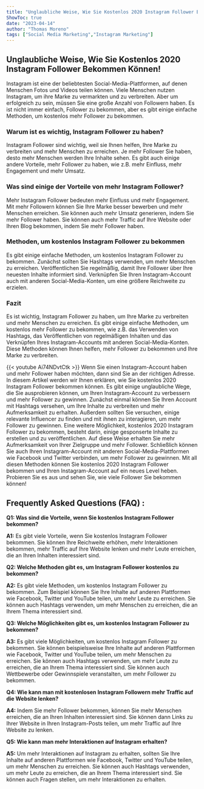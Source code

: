 ```yaml
---
title: "Unglaubliche Weise, Wie Sie Kostenlos 2020 Instagram Follower Bekommen Können!"
ShowToc: true 
date: "2023-04-14"
author: "Thomas Moreno" 
tags: ["Social Media Marketing","Instagram Marketing"]
---
```

## Unglaubliche Weise, Wie Sie Kostenlos 2020 Instagram Follower Bekommen Können!

Instagram ist eine der beliebtesten Social-Media-Plattformen, auf denen Menschen Fotos und Videos teilen können. Viele Menschen nutzen Instagram, um ihre Marke zu vermarkten und zu verbreiten. Aber um erfolgreich zu sein, müssen Sie eine große Anzahl von Followern haben. Es ist nicht immer einfach, Follower zu bekommen, aber es gibt einige einfache Methoden, um kostenlos mehr Follower zu bekommen.

### Warum ist es wichtig, Instagram Follower zu haben?

Instagram Follower sind wichtig, weil sie Ihnen helfen, Ihre Marke zu verbreiten und mehr Menschen zu erreichen. Je mehr Follower Sie haben, desto mehr Menschen werden Ihre Inhalte sehen. Es gibt auch einige andere Vorteile, mehr Follower zu haben, wie z.B. mehr Einfluss, mehr Engagement und mehr Umsatz.

### Was sind einige der Vorteile von mehr Instagram Follower?

Mehr Instagram Follower bedeuten mehr Einfluss und mehr Engagement. Mit mehr Followern können Sie Ihre Marke besser bewerben und mehr Menschen erreichen. Sie können auch mehr Umsatz generieren, indem Sie mehr Follower haben. Sie können auch mehr Traffic auf Ihre Website oder Ihren Blog bekommen, indem Sie mehr Follower haben.

### Methoden, um kostenlos Instagram Follower zu bekommen

Es gibt einige einfache Methoden, um kostenlos Instagram Follower zu bekommen. Zunächst sollten Sie Hashtags verwenden, um mehr Menschen zu erreichen. Veröffentlichen Sie regelmäßig, damit Ihre Follower über Ihre neuesten Inhalte informiert sind. Verknüpfen Sie Ihren Instagram-Account auch mit anderen Social-Media-Konten, um eine größere Reichweite zu erzielen.

### Fazit

Es ist wichtig, Instagram Follower zu haben, um Ihre Marke zu verbreiten und mehr Menschen zu erreichen. Es gibt einige einfache Methoden, um kostenlos mehr Follower zu bekommen, wie z.B. das Verwenden von Hashtags, das Veröffentlichen von regelmäßigen Inhalten und das Verknüpfen Ihres Instagram-Accounts mit anderen Social-Media-Konten. Diese Methoden können Ihnen helfen, mehr Follower zu bekommen und Ihre Marke zu verbreiten.

{{< youtube Ai74NDvtCtk >}} 
Wenn Sie einen Instagram-Account haben und mehr Follower haben möchten, dann sind Sie an der richtigen Adresse. In diesem Artikel werden wir Ihnen erklären, wie Sie kostenlos 2020 Instagram Follower bekommen können. Es gibt einige unglaubliche Wege, die Sie ausprobieren können, um Ihren Instagram-Account zu verbessern und mehr Follower zu gewinnen. Zunächst einmal können Sie Ihren Account mit Hashtags versehen, um Ihre Inhalte zu verbreiten und mehr Aufmerksamkeit zu erhalten. Außerdem sollten Sie versuchen, einige relevante Influencer zu finden und mit ihnen zu interagieren, um mehr Follower zu gewinnen. Eine weitere Möglichkeit, kostenlos 2020 Instagram Follower zu bekommen, besteht darin, einige gesponserte Inhalte zu erstellen und zu veröffentlichen. Auf diese Weise erhalten Sie mehr Aufmerksamkeit von Ihrer Zielgruppe und mehr Follower. Schließlich können Sie auch Ihren Instagram-Account mit anderen Social-Media-Plattformen wie Facebook und Twitter verbinden, um mehr Follower zu gewinnen. Mit all diesen Methoden können Sie kostenlos 2020 Instagram Follower bekommen und Ihren Instagram-Account auf ein neues Level heben. Probieren Sie es aus und sehen Sie, wie viele Follower Sie bekommen können!

## Frequently Asked Questions (FAQ) :
**Q1: Was sind die Vorteile, wenn Sie kostenlos Instagram Follower bekommen?**

**A1:** Es gibt viele Vorteile, wenn Sie kostenlos Instagram Follower bekommen. Sie können Ihre Reichweite erhöhen, mehr Interaktionen bekommen, mehr Traffic auf Ihre Website lenken und mehr Leute erreichen, die an Ihren Inhalten interessiert sind.

**Q2: Welche Methoden gibt es, um Instagram Follower kostenlos zu bekommen?**

**A2:** Es gibt viele Methoden, um kostenlos Instagram Follower zu bekommen. Zum Beispiel können Sie Ihre Inhalte auf anderen Plattformen wie Facebook, Twitter und YouTube teilen, um mehr Leute zu erreichen. Sie können auch Hashtags verwenden, um mehr Menschen zu erreichen, die an Ihrem Thema interessiert sind.

**Q3: Welche Möglichkeiten gibt es, um kostenlos Instagram Follower zu bekommen?**

**A3:** Es gibt viele Möglichkeiten, um kostenlos Instagram Follower zu bekommen. Sie können beispielsweise Ihre Inhalte auf anderen Plattformen wie Facebook, Twitter und YouTube teilen, um mehr Menschen zu erreichen. Sie können auch Hashtags verwenden, um mehr Leute zu erreichen, die an Ihrem Thema interessiert sind. Sie können auch Wettbewerbe oder Gewinnspiele veranstalten, um mehr Follower zu bekommen.

**Q4: Wie kann man mit kostenlosen Instagram Followern mehr Traffic auf die Website lenken?**

**A4:** Indem Sie mehr Follower bekommen, können Sie mehr Menschen erreichen, die an Ihren Inhalten interessiert sind. Sie können dann Links zu Ihrer Website in Ihren Instagram-Posts teilen, um mehr Traffic auf Ihre Website zu lenken.

**Q5: Wie kann man mehr Interaktionen auf Instagram erhalten?**

**A5:** Um mehr Interaktionen auf Instagram zu erhalten, sollten Sie Ihre Inhalte auf anderen Plattformen wie Facebook, Twitter und YouTube teilen, um mehr Menschen zu erreichen. Sie können auch Hashtags verwenden, um mehr Leute zu erreichen, die an Ihrem Thema interessiert sind. Sie können auch Fragen stellen, um mehr Interaktionen zu erhalten.


